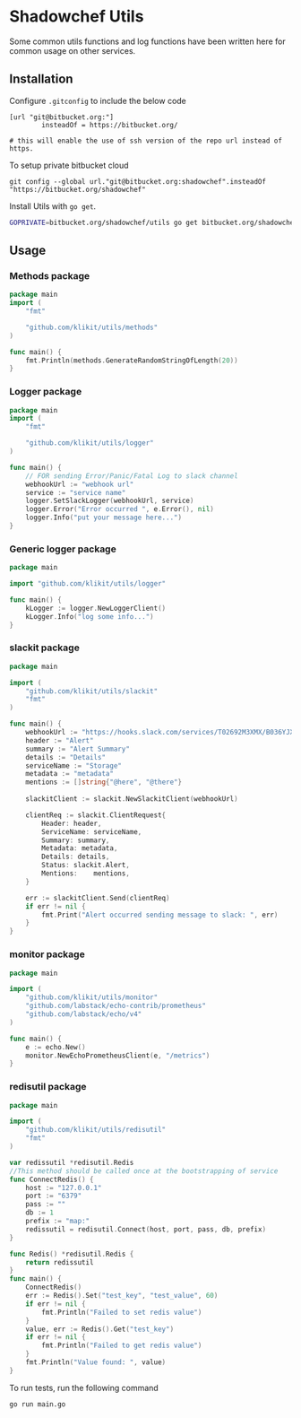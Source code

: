 
# Shadowchef Utils

Some common utils functions and log functions have been written here for common usage on other services. 

## Installation
Configure `.gitconfig` to include the below code
```
[url "git@bitbucket.org:"]
        insteadOf = https://bitbucket.org/

# this will enable the use of ssh version of the repo url instead of https.
```

To setup private bitbucket cloud
```
git config --global url."git@bitbucket.org:shadowchef".insteadOf "https://bitbucket.org/shadowchef"
```

Install Utils with `go get`.

```bash
GOPRIVATE=bitbucket.org/shadowchef/utils go get bitbucket.org/shadowchef/utils
```

## Usage
### Methods package
```go
package main
import (
	"fmt"

	"github.com/klikit/utils/methods"
)

func main() {
	fmt.Println(methods.GenerateRandomStringOfLength(20))
}
```

### Logger package
```go
package main
import (
	"fmt"

	"github.com/klikit/utils/logger"
)

func main() {
	// FOR sending Error/Panic/Fatal Log to slack channel
	webhookUrl := "webhook url"
	service := "service name"
	logger.SetSlackLogger(webhookUrl, service)
	logger.Error("Error occurred ", e.Error(), nil)
	logger.Info("put your message here...")
}
```

### Generic logger package
```go
package main

import "github.com/klikit/utils/logger"

func main() {
	kLogger := logger.NewLoggerClient()
	kLogger.Info("log some info...")
}

```

### slackit package
```go
package main

import (
	"github.com/klikit/utils/slackit"
	"fmt"
)

func main() {
	webhookUrl := "https://hooks.slack.com/services/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"
	header := "Alert"
	summary := "Alert Summary"
	details := "Details"
	serviceName := "Storage"
	metadata := "metadata"
	mentions := []string{"@here", "@there"}
	
	slackitClient := slackit.NewSlackitClient(webhookUrl)

	clientReq := slackit.ClientRequest{
		Header: header,
		ServiceName: serviceName,
		Summary: summary,
		Metadata: metadata,
		Details: details,
		Status: slackit.Alert,
		Mentions:    mentions,
	}

	err := slackitClient.Send(clientReq)
	if err != nil {
		fmt.Print("Alert occurred sending message to slack: ", err)
	}
}
```

### monitor package

```go
package main

import (
	"github.com/klikit/utils/monitor"
	"github.com/labstack/echo-contrib/prometheus"
	"github.com/labstack/echo/v4"
)

func main() {
	e := echo.New()
	monitor.NewEchoPrometheusClient(e, "/metrics")
}
```

### redisutil package
```go
package main

import (
	"github.com/klikit/utils/redisutil"
	"fmt"
)

var redissutil *redisutil.Redis
//This method should be called once at the bootstrapping of service
func ConnectRedis() {
	host := "127.0.0.1"
	port := "6379"
	pass := ""
	db := 1
	prefix := "map:"
	redissutil = redisutil.Connect(host, port, pass, db, prefix)
}

func Redis() *redisutil.Redis {
	return redissutil
}
func main() {
	ConnectRedis()
	err := Redis().Set("test_key", "test_value", 60)
	if err != nil {
		fmt.Println("Failed to set redis value")
    }
	value, err := Redis().Get("test_key")
	if err != nil {
		fmt.Println("Failed to get redis value")
    }
	fmt.Println("Value found: ", value)
}

```


To run tests, run the following command

```bash
go run main.go
```

